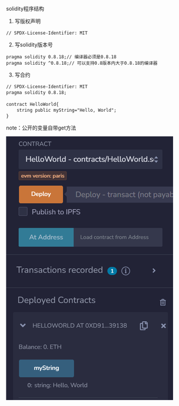 solidity程序结构

1. 写版权声明

```
// SPDX-License-Identifier: MIT
```

2. 写solidity版本号

```
pragma solidity 0.8.18;// 编译器必须是0.8.18
pragma solidity ^0.8.18;// 可以支持0.8版本内大于0.8.18的编译器
```

3. 写合约

```solidity
// SPDX-License-Identifier: MIT
pragma solidity 0.8.18;

contract HelloWorld{
    string public myString="Hello, World";
}

```

note：公开的变量自带get方法

![image-20231126110006660](assets\image-20231126110006660.png)